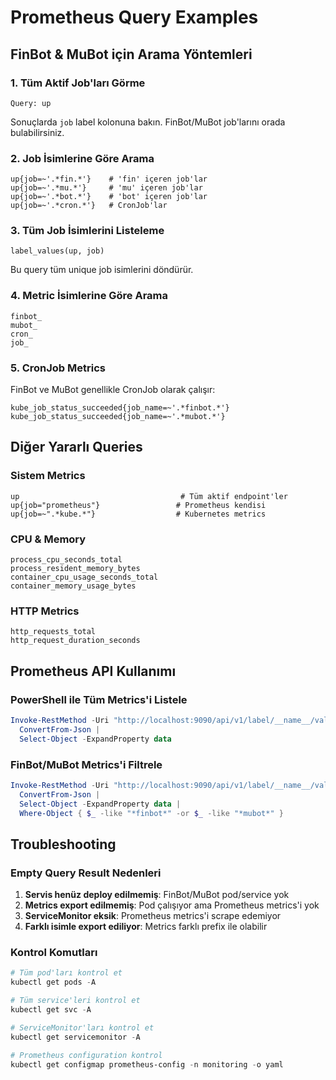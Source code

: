 # Prometheus Query Examples

## FinBot & MuBot için Arama Yöntemleri

### 1. Tüm Aktif Job'ları Görme
```
Query: up
```
Sonuçlarda `job` label kolonuna bakın. FinBot/MuBot job'larını orada bulabilirsiniz.

### 2. Job İsimlerine Göre Arama
```
up{job=~'.*fin.*'}    # 'fin' içeren job'lar
up{job=~'.*mu.*'}     # 'mu' içeren job'lar
up{job=~'.*bot.*'}    # 'bot' içeren job'lar
up{job=~'.*cron.*'}   # CronJob'lar
```

### 3. Tüm Job İsimlerini Listeleme
```
label_values(up, job)
```
Bu query tüm unique job isimlerini döndürür.

### 4. Metric İsimlerine Göre Arama
```
finbot_
mubot_
cron_
job_
```

### 5. CronJob Metrics
FinBot ve MuBot genellikle CronJob olarak çalışır:
```
kube_job_status_succeeded{job_name=~'.*finbot.*'}
kube_job_status_succeeded{job_name=~'.*mubot.*'}
```

## Diğer Yararlı Queries

### Sistem Metrics
```
up                                    # Tüm aktif endpoint'ler
up{job="prometheus"}                 # Prometheus kendisi
up{job=~".*kube.*"}                  # Kubernetes metrics
```

### CPU & Memory
```
process_cpu_seconds_total
process_resident_memory_bytes
container_cpu_usage_seconds_total
container_memory_usage_bytes
```

### HTTP Metrics
```
http_requests_total
http_request_duration_seconds
```

## Prometheus API Kullanımı

### PowerShell ile Tüm Metrics'i Listele
```powershell
Invoke-RestMethod -Uri "http://localhost:9090/api/v1/label/__name__/values" | 
  ConvertFrom-Json | 
  Select-Object -ExpandProperty data
```

### FinBot/MuBot Metrics'i Filtrele
```powershell
Invoke-RestMethod -Uri "http://localhost:9090/api/v1/label/__name__/values" | 
  ConvertFrom-Json | 
  Select-Object -ExpandProperty data | 
  Where-Object { $_ -like "*finbot*" -or $_ -like "*mubot*" }
```

## Troubleshooting

### Empty Query Result Nedenleri
1. **Servis henüz deploy edilmemiş**: FinBot/MuBot pod/service yok
2. **Metrics export edilmemiş**: Pod çalışıyor ama Prometheus metrics'i yok
3. **ServiceMonitor eksik**: Prometheus metrics'i scrape edemiyor
4. **Farklı isimle export ediliyor**: Metrics farklı prefix ile olabilir

### Kontrol Komutları
```powershell
# Tüm pod'ları kontrol et
kubectl get pods -A

# Tüm service'leri kontrol et
kubectl get svc -A

# ServiceMonitor'ları kontrol et
kubectl get servicemonitor -A

# Prometheus configuration kontrol
kubectl get configmap prometheus-config -n monitoring -o yaml
```

